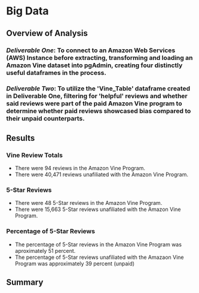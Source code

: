 # Big Data

## Overview of Analysis

### *Deliverable One*: To connect to an Amazon Web Services (AWS) Instance before extracting, transforming and loading an Amazon Vine dataset into pgAdmin, creating four distinctly useful dataframes in the process. 

### *Deliverable Two*: To utilize the 'Vine_Table' dataframe created in Deliverable One, filtering for 'helpful' reviews and whether said reviews were part of the paid Amazon Vine program to determine whether paid reviews showcased bias compared to their unpaid counterparts. 

## Results

### Vine Review Totals

* There were 94 reviews in the Amazon Vine Program. 
* There were 40,471 reviews unafiliated with the Amazon Vine Program.

### 5-Star Reviews

* There were 48 5-Star reviews in the Amazon Vine Program. 
* There were 15,663 5-Star reviews unafiliated with the Amazon Vine Program. 

### Percentage of 5-Star Reviews

* The percentage of 5-Star reviews in the Amazon Vine Program was aproximately 51 percent. 
* The percentage of 5-Star reviews unafiliated with the Amazaon Vine Program was approximately 39 percent (unpaid)

## Summary
